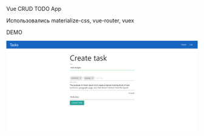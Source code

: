 Vue CRUD TODO App 

Использовались materialize-css, vue-router, vuex

DEMO 

[![Иллюстрация к проекту](https://github.com/Nklj/Vue-todo-app/blob/main/src/assets/Screenshot.png)](http://example.com)



